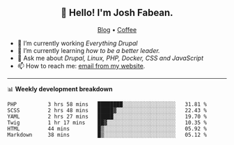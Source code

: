 <h2 align="center">👋 Hello! I'm Josh Fabean.</h2>
<p align="center">
  <a href="https://joshfabean.com">Blog</a> •
  <a href="https://www.buymeacoffee.com/LSxne6Yr4">Coffee</a>
</p>

- 🔭 I’m currently working *Everything Drupal*
- 🌱 I’m currently learning *how to be a better leader.*
- 💬 Ask me about *Drupal, Linux, PHP, Docker, CSS and JavaScript*
- 📫 How to reach me: [email from my website](https://joshfabean.com).

-------

📊 **Weekly development breakdown**
<!--START_SECTION:waka-->

```text
PHP          3 hrs 58 mins   ████████░░░░░░░░░░░░░░░░░   31.81 %
SCSS         2 hrs 48 mins   █████▓░░░░░░░░░░░░░░░░░░░   22.43 %
YAML         2 hrs 27 mins   █████░░░░░░░░░░░░░░░░░░░░   19.70 %
Twig         1 hr 17 mins    ██▓░░░░░░░░░░░░░░░░░░░░░░   10.35 %
HTML         44 mins         █▒░░░░░░░░░░░░░░░░░░░░░░░   05.92 %
Markdown     38 mins         █▒░░░░░░░░░░░░░░░░░░░░░░░   05.12 %
```

<!--END_SECTION:waka-->

<!--
**fabean/fabean** is a ✨ _special_ ✨ repository because its `README.md` (this file) appears on your GitHub profile.

Here are some ideas to get you started:

- 🔭 I’m currently working on ...
- 🌱 I’m currently learning ...
- 👯 I’m looking to collaborate on ...
- 🤔 I’m looking for help with ...
- 💬 Ask me about ...
- 📫 How to reach me: ...
- 😄 Pronouns: ...
- ⚡ Fun fact: ...
-->
